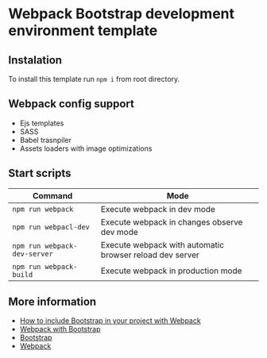 # Webpack Bootstrap development environment template
## Instalation

To install this template run `npm i` from root directory.

## Webpack config support
- Ejs templates
- SASS
- Babel trasnpiler 
- Assets loaders with image optimizations

## Start scripts

| Command  | Mode |
| ------------- | ------------- |
| `npm run webpack` | Execute webpack in dev mode |
| `npm run webpacl-dev` | Execute webpack in changes observe dev mode |
| `npm run webpack-dev-server` | Execute webpack with automatic browser reload dev server |
| `npm run webpack-build` | Execute webpack in production mode |


## More information

- [How to include Bootstrap in your project with Webpack](https://stevenwestmoreland.com/2018/01/how-to-include-bootstrap-in-your-project-with-webpack.html)
- [Webpack with Bootstrap](https://getbootstrap.com/docs/4.0/getting-started/webpack/)
- [Bootstrap](https://getbootstrap.com/)
- [Webpack](https://github.com/webpack/webpack)